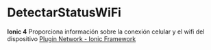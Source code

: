 # DetectarStatusWiFi
**Ionic 4**
Proporciona información sobre la conexión celular y el wifi del dispositivo
[Plugin Network - Ionic Framework](https://ionicframework.com/docs/native/network)
